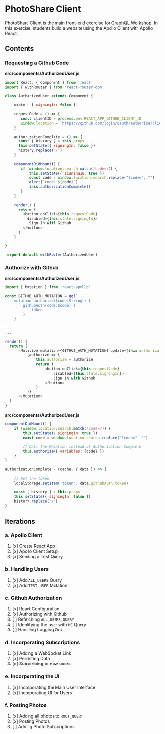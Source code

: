PhotoShare Client
===============
PhotoShare Client is the main front-end  exercise for [GraphQL Workshop](https://www.graphqlworkshop.com). In this exercise, students build a website using the Apollo Client with Apollo React.

Contents
---------------

### Requesting a Github Code

__src/components/AuthorizedUser.js__
```javascript
import React, { Component } from 'react'
import { withRouter } from 'react-router-dom'

class AuthorizedUser extends Component {

    state = { signingIn: false }
    
    requestCode = () => {
       const clientID = process.env.REACT_APP_GITHUB_CLIENT_ID
       window.location = `https://github.com/login/oauth/authorize?client_id=${clientID}&scope=user`
    }

    authorizationComplete = () => {
      const { history } = this.props
      this.setState({ signingIn: false })
      history.replace('/')
    }

    componentDidMount() {
       if (window.location.search.match(/code=/)) {
           this.setState({ signingIn: true })
           const code = window.location.search.replace("?code=", "")
           alert(`code: ${code}`)
           this.authorizationComplete()
       }
    }

    render() {
      return (
        <button onClick={this.requestCode} 
          disabled={this.state.signingIn}>
           Sign In with Github
        </button>
      )
    }

}

 export default withRouter(AuthorizedUser) 
```

### Authorize with Github

__src/components/AuthorizedUser.js__
```javascript
import { Mutation } from 'react-apollo'

const GITHUB_AUTH_MUTATION = gql`
    mutation authorize($code:String!) {
        githubAuth(code:$code) {
            token
        }
    }
`

...

render() {
  return (
      <Mutation mutation={GITHUB_AUTH_MUTATION} update={this.authorizationComplete}>
          {authorize => {
              this.authorize = authorize
              return (
                  <button onClick={this.requestCode} 
                      disabled={this.state.signingIn}>
                      Sign In with Github
                  </button>
              )
          }}
      </Mutation>
  )
}
```

__src/components/AuthorizedUser.js__
```javascript
componentDidMount() {
    if (window.location.search.match(/code=/)) {
        this.setState({ signingIn: true })
        const code = window.location.search.replace("?code=", "")

        // Call the Mutation instead of Authorization Complete
        this.authorize({ variables: {code} })
    }
}
```

```javascript
authorizationComplete = (cache, { data }) => {
    
    // Set the token
    localStorage.setItem('token', data.githubAuth.token)
    
    const { history } = this.props
    this.setState({ signingIn: false })
    history.replace('/')
}
```

Iterations
---------------

### a. Apollo Client

1. [x] Create React App
2. [x] Apollo Client Setup
3. [x] Sending a Test Query

### b. Handling Users

1. [x] Add `ALL_USERS` Query
2. [x] Add `TEST_USER` Mutation

### c. Github Authorization

1. [x] React Configuration
2. [x] Authorizing with Github
3. [ ] Refetching `ALL_USERS_QUERY`
4. [ ] Identifying the user with `ME` Query
5. [ ] Handling Logging Out

### d. Incorporating Subscriptions

1. [x] Adding a WebSocket Link
2. [x] Persisting Data
3. [x] Subscribing to new users

### e. Incorporating the UI

1. [x] Incorporating the Main User Interface
2. [x] Incorporating UI for Users

### f. Posting Photos

1. [x] Adding all photos to `ROOT_QUERY`
2. [x] Posting Photos
3. [ ] Adding Photo Subscriptions

